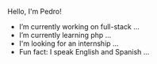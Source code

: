 
Hello, I'm Pedro!

-  I’m currently working on full-stack ...
-  I’m currently learning php ...
-  I'm looking for an internship ...
-  Fun fact: I speak English and Spanish ...

